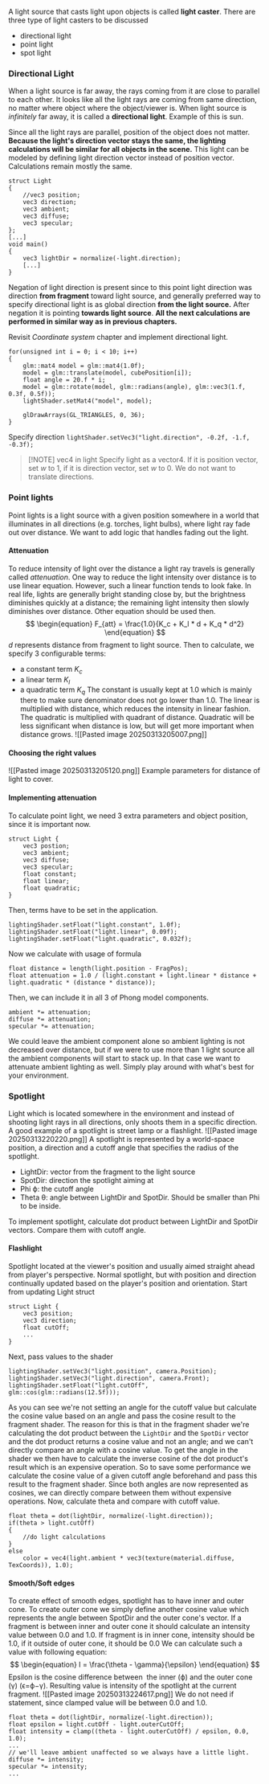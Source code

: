 A light source that casts light upon objects is called **light caster**.
There are three type of light casters to be discussed
- directional light
- point light
- spot light
### Directional Light
When a light source is far away, the rays coming from it are close to parallel to each other.
It looks like all the light rays are coming from same direction, no matter where object where the object/viewer is. When light source is *infinitely* far away, it is called a **directional light**. 
Example of this is sun.

Since all the light rays are parallel, position of the object does not matter.
**Because the light's direction vector stays the same, the lighting calculations will be similar for all objects in the scene.**
This light can be modeled by defining light direction vector instead of position vector. Calculations remain mostly the same.
```
struct Light
{
	//vec3 position;
	vec3 direction;
	vec3 ambient;
	vec3 diffuse;
	vec3 specular;
};
[...]
void main()
{
	vec3 lightDir = normalize(-light.direction);
	[...]
}
```
Negation of light direction is present since to this point light direction was direction **from fragment** toward light source, and generally preferred way to specify directional light is as global direction **from the light source.** After negation it is pointing **towards light source**. 
**All the next calculations are performed in similar way as in previous chapters.**

Revisit *Coordinate system* chapter and implement directional light.
```
for(unsigned int i = 0; i < 10; i++)
{
	glm::mat4 model = glm::mat4(1.0f);
	model = glm::translate(model, cubePosition[i]);
	float angle = 20.f * i;
	model = glm::rotate(model, glm::radians(angle), glm::vec3(1.f, 0.3f, 0.5f));
	lightShader.setMat4("model", model);

	glDrawArrays(GL_TRIANGLES, 0, 36);
}

```
Specify direction
`lightShader.setVec3("light.direction", -0.2f, -1.f, -0.3f);`


> [!NOTE] vec4 in light
> Specify light as a vector4. If it is position vector, set *w* to 1, if it is direction vector, set *w* to 0. We do not want to translate directions.

### Point lights
Point lights is a light source with a given position somewhere in a world that illuminates in all directions (e.g. torches, light bulbs), where light ray fade out over distance.
We want to add logic that handles fading out the light.
#### Attenuation
To reduce intensity of light over the distance a light ray travels is generally called *attenuation*. 
One way to reduce the light intensity over distance is to use linear equation. However, such a linear function tends to look fake.
In real life, lights are generally bright standing close by, but the brightness diminishes quickly at a distance; the remaining light intensity then slowly diminishes over distance. Other equation should be used then.
$$
\begin{equation} F_{att} = \frac{1.0}{K_c + K_l * d + K_q * d^2} \end{equation}
$$
*d* represents distance from fragment to light source.
Then to calculate, we specify 3 configurable terms:
- a constant term *K<sub>c</sub>*
- a linear term *K<sub>l</sub>*
- a quadratic term *K<sub>q</sub>*
The constant is usually kept at 1.0 which is mainly there to make sure denominator does not go lower than 1.0.
The linear is multiplied with distance, which reduces the intensity in linear fashion.
The quadratic is multiplied with quadrant of distance. Quadratic will be less significant when distance is low, but will get more important when distance grows.
![[Pasted image 20250313205007.png]]
#### Choosing the right values
![[Pasted image 20250313205120.png]]
Example parameters for distance of light to cover.
#### Implementing attenuation
To calculate point light, we need 3 extra parameters and object position, since it is important now.
```
struct Light {
	vec3 postion;
	vec3 ambient;
	vec3 diffuse;
	vec3 specular;
	float constant;
	float linear;
	float quadratic;
}
```
Then, terms have to be set in the application.
```
lightingShader.setFloat("light.constant", 1.0f); 
lightingShader.setFloat("light.linear", 0.09f);
lightingShader.setFloat("light.quadratic", 0.032f);
```
Now we calculate with usage of formula
```
float distance = length(light.position - FragPos);
float attenuation = 1.0 / (light.constant + light.linear * distance + light.quadratic * (distance * distance));
```
Then, we can include it in all 3 of Phong model components.
```
ambient *= attenuation; 
diffuse *= attenuation; 
specular *= attenuation;
```
We could leave the ambient component alone so ambient lighting is not decreased over distance, but if we were to use more than 1 light source all the ambient components will start to stack up. In that case we want to attenuate ambient lighting as well. Simply play around with what's best for your environment.
### Spotlight
Light which is located somewhere in the environment and instead of shooting light rays in all directions, only shoots them in a specific direction.
A good example of a spotlight is street lamp or a flashlight.
![[Pasted image 20250313220220.png]]
A spotlight is represented by a world-space position, a direction and a cutoff angle that specifies the radius of the spotlight.
- LightDir: vector from the fragment to the light source
- SpotDir: direction the spotlight aiming at
- Phi ϕ: the cutoff angle
- Theta θ: angle between LightDir and SpotDir. Should be smaller than Phi to be inside.

To implement spotlight, calculate dot product between LightDir and SpotDir vectors. Compare them with cutoff angle.
#### Flashlight
Spotlight located at the viewer's position and usually aimed straight ahead from player's perspective. Normal spotlight, but with position and direction continually updated based on the player's position and orientation.
Start from updating Light struct
```
struct Light {
	vec3 position;
	vec3 direction;
	float cutOff;
	...
}
```
Next, pass values to the shader
```
lightingShader.setVec3("light.position", camera.Position); 
lightingShader.setVec3("light.direction", camera.Front);
lightingShader.setFloat("light.cutOff", glm::cos(glm::radians(12.5f)));
```
As you can see we're not setting an angle for the cutoff value but calculate the cosine value based on an angle and pass the cosine result to the fragment shader. The reason for this is that in the fragment shader we're calculating the dot product between the `LightDir` and the `SpotDir` vector and the dot product returns a cosine value and not an angle; and we can't directly compare an angle with a cosine value. To get the angle in the shader we then have to calculate the inverse cosine of the dot product's result which is an expensive operation. So to save some performance we calculate the cosine value of a given cutoff angle beforehand and pass this result to the fragment shader. Since both angles are now represented as cosines, we can directly compare between them without expensive operations.
Now, calculate theta and compare with cutoff value.
```
float theta = dot(lightDir, normalize(-light.direction));
if(theta > light.cutOff)
{
	//do light calculations
}
else
	color = vec4(light.ambient * vec3(texture(material.diffuse, TexCoords)), 1.0);
```

#### Smooth/Soft edges
To create effect of smooth edges, spotlight has to have inner and outer cone.
To create outer cone we simply define another cosine value which represents the angle between SpotDir and the outer cone's vector.
If a fragment is between inner and outer cone it should calculate an intensity value between 0.0 and 1.0. If fragment is in inner cone, intensity should be 1.0, if it outside of outer cone, it should be 0.0
We can calculate such a value with following equation:
$$
\begin{equation} I = \frac{\theta - \gamma}{\epsilon} \end{equation}
$$
Epsilon is the cosine difference between  the inner (ϕ) and the outer cone (γ) (ϵ=ϕ−γ). Resulting value is intensity of the spotlight at the current fragment.
![[Pasted image 20250313224617.png]]
We do not need if statement, since clamped value will be between 0.0 and 1.0.
```
float theta = dot(lightDir, normalize(-light.direction)); 
float epsilon = light.cutOff - light.outerCutOff; 
float intensity = clamp((theta - light.outerCutOff) / epsilon, 0.0, 1.0);
... 
// we'll leave ambient unaffected so we always have a little light. 
diffuse *= intensity; 
specular *= intensity; 
...
```

